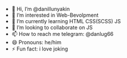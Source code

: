 - 👋 Hi, I’m @danillunyakin
- 👀 I’m interested in Web-Bevolpment
- 🌱 I’m currently learning HTML CSS(SCSS) JS 
- 💞️ I’m looking to collaborate on JS
- 📫 How to reach me telegram: @danlug66
- 😄 Pronouns: he/him 
- ⚡ Fun fact: i love joking 

<!---
danillunyakin/danillunyakin is a ✨ special ✨ repository because its `README.md` (this file) appears on your GitHub profile.
You can click the Preview link to take a look at your changes.
--->
